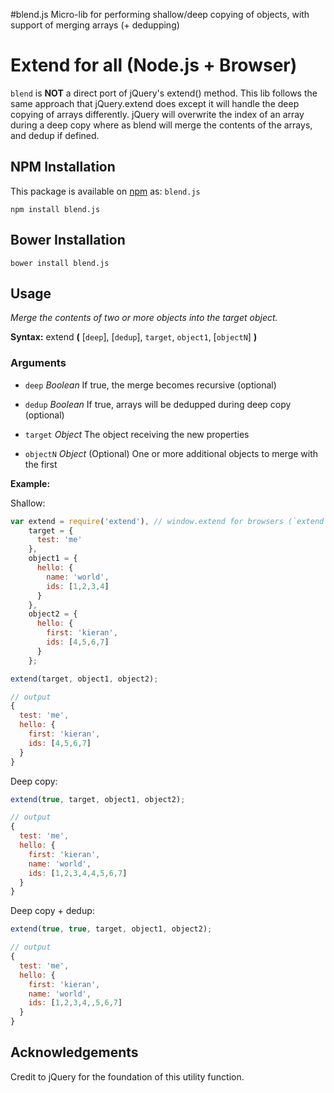 #blend.js
Micro-lib for performing shallow/deep copying of objects, with support of merging arrays (+ dedupping)

# Extend for all (Node.js + Browser)

`blend` is **NOT** a direct port of jQuery's extend() method. This lib follows the same approach that jQuery.extend does
except it will handle the deep copying of arrays differently. jQuery will overwrite the index of an array during a deep copy
where as blend will merge the contents of the arrays, and dedup if defined.

## NPM Installation

This package is available on [npm](https://www.npmjs.com/package/blend.js) as: `blend.js`

```
npm install blend.js
```

## Bower Installation

```
bower install blend.js
```


## Usage

*Merge the contents of two or more objects into the target object.*

**Syntax:** extend **(** [`deep`], [`dedup`], `target`, `object1`, [`objectN`] **)**

### Arguments

* `deep` *Boolean*
If true, the merge becomes recursive (optional)
* `dedup` *Boolean*
If true, arrays will be dedupped during deep copy  (optional)

* `target`  *Object*
The object receiving the new properties
* `objectN` *Object* (Optional)
One or more additional objects to merge with the first

**Example:**

Shallow:
``` js
var extend = require('extend'), // window.extend for browsers (`extend` is global)
    target = {
      test: 'me'
    },
    object1 = {
      hello: {
        name: 'world',
        ids: [1,2,3,4]
      }
    },
    object2 = {
      hello: {
        first: 'kieran',
        ids: [4,5,6,7]
      }
    };

extend(target, object1, object2);

// output
{
  test: 'me',
  hello: {
    first: 'kieran',
    ids: [4,5,6,7]
  }
}
```
Deep copy:
```js
extend(true, target, object1, object2);

// output
{
  test: 'me',
  hello: {
    first: 'kieran',
    name: 'world',
    ids: [1,2,3,4,4,5,6,7]
  }
}
```
Deep copy + dedup:
```js
extend(true, true, target, object1, object2);

// output
{
  test: 'me',
  hello: {
    first: 'kieran',
    name: 'world',
    ids: [1,2,3,4,,5,6,7]
  }
}
```

## Acknowledgements
Credit to jQuery for the foundation of this utility function.
